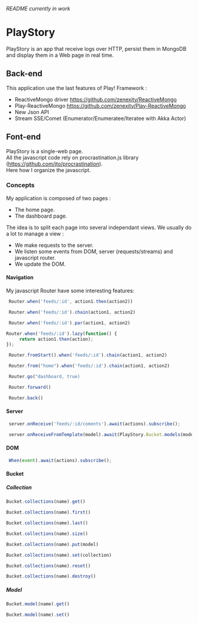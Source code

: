 *README currently in work*

# PlayStory #

PlayStory is an app that receive logs over HTTP, persist them in MongoDB and display them in a Web page in real time.

## Back-end ##
This application use the last features of Play! Framework :

- ReactiveMongo driver <https://github.com/zenexity/ReactiveMongo>
- Play-ReactiveMongo <https://github.com/zenexity/Play-ReactiveMongo>
- New Json API
- Stream SSE/Comet (Enumerator/Enumeratee/Iteratee with Akka Actor)

## Font-end ##
PlayStory is a single-web page.    
All the javascript code rely on procrastination.js library (<https://github.com/jto/procrastination>).   
Here how I organize the javascript.

### Concepts ###
My application is composed of two pages :

- The home page.
- The dashboard page.
 
The idea is to split each page into several independant views.
We usually do a lot to manage a view :

- We make requests to the server.
- We listen some events from DOM, server (requests/streams) and javascript router.
- We update the DOM.

#### Navigation ####
My javascript Router have some interesting features:

```javascript
 Router.when('feeds/:id', action1.then(action2))
```

```javascript
 Router.when('feeds/:id').chain(action1, action2)
```

```javascript
 Router.when('feeds/:id').par(action1, action2)
```

```javascript
Router.when('feeds/:id').lazy(function() {
     return action1.then(action);
});
```

```javascript
 Router.fromStart().when('feeds/:id').chain(action1, action2)
```

```javascript
 Router.from("home").when('feeds/:id').chain(action1, action2)
```

```javascript
 Router.go("dashboard, true)
```

```javascript
 Router.forward()
```

```javascript
 Router.back()
```

#### Server ####

```javascript
 server.onReceive('feeds/:id/coments').await(actions).subscribe();
```

```javascript
 server.onReceiveFromTemplate(model).await(PlayStory.Bucket.models(model).setAsAction).subscribe();
```

#### DOM ####

```javascript
 When(event).await(actions).subscribe();
```

#### Bucket ####

##### Collection #####

```javascript
Bucket.collections(name).get()
```

```javascript
Bucket.collections(name).first()
```

```javascript
Bucket.collections(name).last()
```

```javascript
Bucket.collections(name).size()
```

```javascript
Bucket.collections(name).put(model)
```

```javascript
Bucket.collections(name).set(collection)
```

```javascript
Bucket.collections(name).reset()
```

```javascript
Bucket.collections(name).destroy()
```

##### Model #####

```javascript
Bucket.model(name).get()
```

```javascript
Bucket.model(name).set()
```
